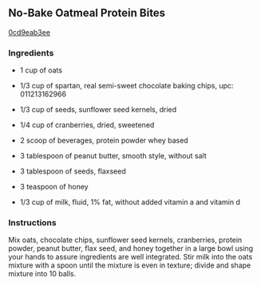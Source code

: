 ## No-Bake Oatmeal Protein Bites

[0cd9eab3ee](http://allrecipes.com/recipe/no-bake-oatmeal-protein-bites/)

### Ingredients

 - 1 cup of oats

 - 1/3 cup of spartan, real semi-sweet chocolate baking chips, upc: 011213162966

 - 1/3 cup of seeds, sunflower seed kernels, dried

 - 1/4 cup of cranberries, dried, sweetened

 - 2 scoop of beverages, protein powder whey based

 - 3 tablespoon of peanut butter, smooth style, without salt

 - 3 tablespoon of seeds, flaxseed

 - 3 teaspoon of honey

 - 1/3 cup of milk, fluid, 1% fat, without added vitamin a and vitamin d

### Instructions

Mix oats, chocolate chips, sunflower seed kernels, cranberries, protein powder, peanut butter, flax seed, and honey together in a large bowl using your hands to assure ingredients are well integrated. Stir milk into the oats mixture with a spoon until the mixture is even in texture; divide and shape mixture into 10 balls.